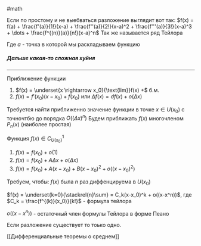 #math 


Если по простому и не выебваться разложение выглядит вот так:
$f(x) = f(a) + \frac{f'(a)}{1!}(x-a) + \frac{f''(a)}{2!}(x-a)^2 + \frac{f'''(a)}{3!}(x-a)^3 + \dots  + \frac{f^{(n)}(a)}{n!}(x-a)^n$
Так же называется ряд Тейлора

Где $a$ - точка в которой мы раскладываем функцию

##### Дальше какая-то сложная хуйня

---

Приближение функции
1. $f(x) = \underset{x \rightarrow x_0}{\text{lim}}f(x) +$ б.м.
2. $f(x) = f'(x_0)(x-x_0) + f(x_0)$ или $\Delta f(x) = df(x) + o(\Delta x)$

Требуется найти приближенно значение функции в точке $x \in U(x_0)$ с точночтбю до порядка $O((\Delta x)^n)$
Будем приближать $f(x)$ многочленом $P_n(x)$ (наиболее простая)

Функция $f(x) \in C^1_{U(x_0)}$
1. $f(x) = f(x_0) + o(1)$
2. $f(x) = f(x_0) + A\Delta x+ o(\Delta x)$
3. $f(x) = f(x_0) + A(x-x_0) + B (x-x_0)^2+ o((x-x_0)^2)$


Требуем, чтобы: $f(x)$ была $n$ раз диффенцируема в $U(x_0)$


$f(x) = \underset{k=0}{\stackrel{n}\sum} = C_k(x-x_0)^k + o((x-x^n))$, где $C_k = \frac{f^{(k)}(x_0)}{k!}$ - формула тейлора

$o((x-x^n))$ - остаточный член формулы Тейлора в форме Пеано

Если разложение существует то тоько одно.

[[Дифференциальные теоремы о среднем]]